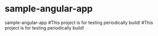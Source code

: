 # sample-angular-app
sample-angular-app
#This project is for testing periodically build!
#This project is for testing periodically build!


